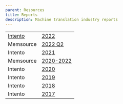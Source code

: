 ```yaml
---
parent: Resources
title: Reports
description: Machine translation industry reports
---
```


|     |     |
| --- | --- |
| [Intento](/../industry/companies.md#intento) | [2022](https://inten.to/machine-translation-report-2022/) |
| Memsource | [2022 Q2](https://go.memsource.com/machine-translation-report) |
| Intento | [2021](https://try.inten.to/machine-translation-report-2021/?utm_campaign=MT%20Report%202021&utm_source=machine_translate) |
| Memsource | [2020-2022](https://www.memsource.com/resources-directory/?content_type%5B0%5D=MT%20Report) |
| Intento | [2020](https://try.inten.to/mt_report_2020?utm_campaign=MT%20Report%202021&utm_source=machine_translate) |
| Intento | [2019](https://blog.inten.to/state-of-the-machine-translation-june-2019-e3ffb457b76c) |
| Intento | [2018](https://www.slideshare.net/KonstantinSavenkov/state-of-the-machine-translation-by-intento-july-2018) |
| Intento | [2017](https://www.slideshare.net/KonstantinSavenkov/state-of-the-machine-translation-by-intento-november-2017-81574321) |
